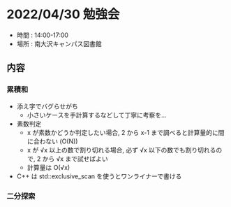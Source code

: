 # 2022/04/30 勉強会
- 時間 : 14:00-17:00
- 場所 : 南大沢キャンパス図書館

## 内容
### 累積和
- 添え字でバグらせがち
    - 小さいケースを手計算するなどして丁寧に考察を...
- 素数判定
    - x が素数かどうか判定したい場合, 2 から x-1 まで調べると計算量的に間に合わない (O(N))
    - x が √x 以上の数で割り切れる場合, 必ず √x 以下の数でも割り切れるので, 2 から √x まで試せばよい
    - 計算量は O(√x)
- C++ は std::exclusive_scan を使うとワンライナーで書ける
### 二分探索